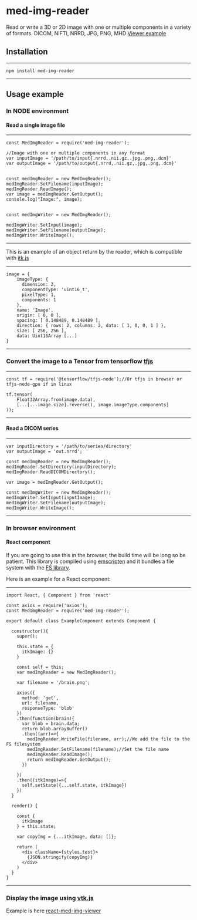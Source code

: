 # med-img-reader

Read or write a 3D or 2D image with one or multiple components in a variety of formats. 
DICOM, NIFTI, NRRD, JPG, PNG, MHD
[Viewer example](https://hpc.medimg-ai.com)

## Installation

----
	npm install med-img-reader
----

## Usage example

### In NODE environment

#### Read a single image file

---
	const MedImgReader = require('med-img-reader');

	//Image with one or multiple components in any format
	var inputImage = '/path/to/input{.nrrd,.nii.gz,.jpg,.png,.dcm}'
	var outputImage = '/path/to/output{.nrrd,.nii.gz,.jpg,.png,.dcm}'


	const medImgReader = new MedImgReader();
	medImgReader.SetFilename(inputImage);
	medImgReader.ReadImage();
	var image = medImgReader.GetOutput();
	console.log("Image:", image);
	

    const medImgWriter = new MedImgReader();
	
	medImgWriter.SetInput(image);
	medImgWriter.SetFilename(outputImage);
	medImgWriter.WriteImage();
---

This is an example of an object return by the reader, which is compatible with [itk.js](https://insightsoftwareconsortium.github.io/itk-js/docs/index.html)

---
	image = {
	    imageType: {
	      dimension: 2,
	      componentType: 'uint16_t',
	      pixelType: 1,
	      components: 1
	    },
	    name: 'Image',
	    origin: [ 0, 0 ],
	    spacing: [ 0.148489, 0.148489 ],
	    direction: { rows: 2, columns: 2, data: [ 1, 0, 0, 1 ] },
	    size: [ 256, 256 ],
	    data: Uint16Array [...]
	}
---

### Convert the image to a Tensor from tensorflow [tfjs](https://www.tensorflow.org/js/)

---
	const tf = require('@tensorflow/tfjs-node');//Or tfjs in browser or tfjs-node-gpu if in linux

	tf.tensor(
		Float32Array.from(image.data), 
		[...[...image.size].reverse(), image.imageType.components]
	));
---


#### Read a DICOM series

---
        
	var inputDirectory = '/path/to/series/directory'
	var outputImage = 'out.nrrd';

	const medImgReader = new MedImgReader();
	medImgReader.SetDirectory(inputDirectory);
	medImgReader.ReadDICOMDirectory();

	var image = medImgReader.GetOutput();

	const medImgWriter = new MedImgReader();
	medImgWriter.SetInput(inputImage);
	medImgWriter.SetFilename(outputImage);
	medImgWriter.WriteImage();
---

### In browser environment 

#### React component

If you are going to use this in the browser, the build time will be long so be patient.
This library is compiled using [emscripten](https://emscripten.org/) and it bundles a file system with the [FS library](https://emscripten.org/docs/api_reference/Filesystem-API.html).

Here is an example for a React component:

---
	import React, { Component } from 'react'

	const axios = require('axios');
	const MedImgReader = require('med-img-reader');

	export default class ExampleComponent extends Component {

	  constructor(){
	    super();

	    this.state = {
	      itkImage: {}
	    }

	    const self = this;
	    var medImgReader = new MedImgReader();

	    var filename = '/brain.png';

	    axios({
	      method: 'get',
	      url: filename,
	      responseType: 'blob'
	    })
	    .then(function(brain){
	      var blob = brain.data;
	      return blob.arrayBuffer()
	      .then((arr)=>{
	        medImgReader.WriteFile(filename, arr);//We add the file to the FS filesystem
	        medImgReader.SetFilename(filename);//Set the file name 
	        medImgReader.ReadImage();
	        return medImgReader.GetOutput();
	      })
	      
	    })
	    .then((itkImage)=>{
	      self.setState({...self.state, itkImage})
	    })
	  }

	  render() {

	    const {
	      itkImage
	    } = this.state;

	    var copyImg = {...itkImage, data: []};

	    return (
	      <div className={styles.test}>
	        {JSON.stringify(copyImg)}
	      </div>
	    )
	  }
	}

---

### Display the image using [vtk.js](https://kitware.github.io/vtk-js/index.html)

Example is here [react-med-img-viewer](https://www.npmjs.com/package/react-med-img-viewer)
